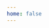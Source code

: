 ```yaml
---
home: false
---
```


<template>
  <div>
    <div class="titleContainer">
      <h1>
        그 날한 일들은
        <br/>그 날 작성하자.
      </h1>
      <div class="infoContainer">
        <div class="name">⠎⠕⠝⠀⠚⠊⠝⠎⠥</div>
            <div style="text-align: right">
                <p><a href="https://github.com/rhange" target="_blank">GitHub</a></p>
                <p><a href="https://rhange.tistory.com" target="_blank">Tistory</a></p>
                <p><a href="https://rhange.gatsbyjs.io/" target="_blank">Blog</a></p>
            </div>
      </div>
    </div>
  </div>
</template>

<style>
@font-face {
    font-family: 'SLEIGothicTTF';
    src: url('https://cdn.jsdelivr.net/gh/projectnoonnu/noonfonts_2104@1.0/SLEIGothicTTF.woff') format('woff');
    font-weight: normal;
    font-style: normal;
}
.infoContainer {
  text-align: right;
}
h1 {
  font-family: "SLEIGothicTTF", cursive;
  font-weight: 400;
  border-bottom: 8px solid #0096FF;
  word-break: keep-all;
  font-size: 4rem;
  margin-bottom:3px;
}
.name {
  font-weight: 900;
  font-size: 2rem;
}
ul {
  list-style: none;
  line-height: 1.5rem;
}
@media (max-width: 550px) {
  h1 {
    font-size: 4.4rem;
  }
  .name {
    font-size: 1.7rem;
  }
}
@media (max-width: 430px) {
  h1 {
    font-size: 3.4rem;
  }
}
</style>
